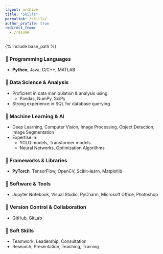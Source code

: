 ```yaml
---
layout: archive
title: "Skills"
permalink: /skills/
author_profile: true
redirect_from:
  - /resume
---
```


{% include base_path %}




### 🔹 Programming Languages  
- **Python**, Java, C/C++, MATLAB  

### 🔹 Data Science & Analysis  
- Proficient in data manipulation & analysis using:  
  - Pandas, NumPy, SciPy  
- Strong experience in SQL for database querying  

### 🔹 Machine Learning & AI  
- Deep Learning, Computer Vision, Image Processing, Object Detection, Image Segmentation  
- Expertise in:  
  - YOLO models, Transformer models  
  - Neural Networks, Optimization Algorithms 

### 🔹 Frameworks & Libraries  
- **PyTorch**, TensorFlow, OpenCV, Scikit-learn, Matplotlib 

### 🔹 Software & Tools  
- Jupyter Notebook, Visual Studio, PyCharm, Microsoft Office, Photoshop 

### 🔹 Version Control & Collaboration  
- GitHub, GitLab  

### 🔹 Soft Skills  
- Teamwork, Leadership, Consultation 
- Research, Presentation, Teaching, Training  

